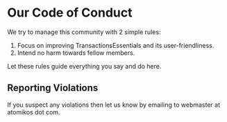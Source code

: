 # Our Code of Conduct

We try to manage this community with 2 simple rules:

 1. Focus on improving TransactionsEssentials and its user-friendliness.
 1. Intend no harm towards fellow members.
 
Let these rules guide everything you say and do here.
 
## Reporting Violations
 
If you suspect any violations then let us know by emailing to webmaster at atomikos dot com.